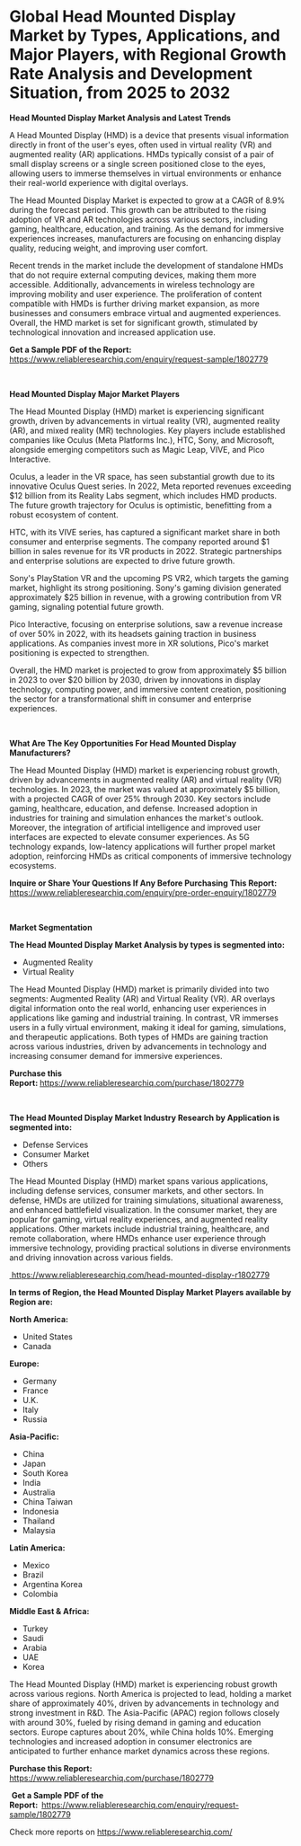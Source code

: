 <p><h1>Global Head Mounted Display Market by Types, Applications, and Major Players, with Regional Growth Rate Analysis and Development Situation, from 2025 to 2032</h1></p><p><strong>Head Mounted Display Market Analysis and Latest Trends</strong></p>
<p><p>A Head Mounted Display (HMD) is a device that presents visual information directly in front of the user's eyes, often used in virtual reality (VR) and augmented reality (AR) applications. HMDs typically consist of a pair of small display screens or a single screen positioned close to the eyes, allowing users to immerse themselves in virtual environments or enhance their real-world experience with digital overlays.</p><p>The Head Mounted Display Market is expected to grow at a CAGR of 8.9% during the forecast period. This growth can be attributed to the rising adoption of VR and AR technologies across various sectors, including gaming, healthcare, education, and training. As the demand for immersive experiences increases, manufacturers are focusing on enhancing display quality, reducing weight, and improving user comfort.</p><p>Recent trends in the market include the development of standalone HMDs that do not require external computing devices, making them more accessible. Additionally, advancements in wireless technology are improving mobility and user experience. The proliferation of content compatible with HMDs is further driving market expansion, as more businesses and consumers embrace virtual and augmented experiences. Overall, the HMD market is set for significant growth, stimulated by technological innovation and increased application use.</p></p>
<p><strong>Get a Sample PDF of the Report:&nbsp;</strong> <a href="https://www.reliableresearchiq.com/enquiry/request-sample/1802779?utm_campaign=3123&utm_medium=2&utm_source=Github&utm_content=ia&utm_term=10042025&utm_id=head-mounted-display">https://www.reliableresearchiq.com/enquiry/request-sample/1802779</a></p>
<p>&nbsp;</p>
<p><strong>Head Mounted Display Major Market Players</strong></p>
<p><p>The Head Mounted Display (HMD) market is experiencing significant growth, driven by advancements in virtual reality (VR), augmented reality (AR), and mixed reality (MR) technologies. Key players include established companies like Oculus (Meta Platforms Inc.), HTC, Sony, and Microsoft, alongside emerging competitors such as Magic Leap, VIVE, and Pico Interactive. </p><p>Oculus, a leader in the VR space, has seen substantial growth due to its innovative Oculus Quest series. In 2022, Meta reported revenues exceeding $12 billion from its Reality Labs segment, which includes HMD products. The future growth trajectory for Oculus is optimistic, benefitting from a robust ecosystem of content.</p><p>HTC, with its VIVE series, has captured a significant market share in both consumer and enterprise segments. The company reported around $1 billion in sales revenue for its VR products in 2022. Strategic partnerships and enterprise solutions are expected to drive future growth.</p><p>Sony's PlayStation VR and the upcoming PS VR2, which targets the gaming market, highlight its strong positioning. Sony's gaming division generated approximately $25 billion in revenue, with a growing contribution from VR gaming, signaling potential future growth.</p><p>Pico Interactive, focusing on enterprise solutions, saw a revenue increase of over 50% in 2022, with its headsets gaining traction in business applications. As companies invest more in XR solutions, Pico's market positioning is expected to strengthen.</p><p>Overall, the HMD market is projected to grow from approximately $5 billion in 2023 to over $20 billion by 2030, driven by innovations in display technology, computing power, and immersive content creation, positioning the sector for a transformational shift in consumer and enterprise experiences.</p></p>
<p>&nbsp;</p>
<p><strong>What Are The Key Opportunities For Head Mounted Display Manufacturers?</strong></p>
<p><p>The Head Mounted Display (HMD) market is experiencing robust growth, driven by advancements in augmented reality (AR) and virtual reality (VR) technologies. In 2023, the market was valued at approximately $5 billion, with a projected CAGR of over 25% through 2030. Key sectors include gaming, healthcare, education, and defense. Increased adoption in industries for training and simulation enhances the market's outlook. Moreover, the integration of artificial intelligence and improved user interfaces are expected to elevate consumer experiences. As 5G technology expands, low-latency applications will further propel market adoption, reinforcing HMDs as critical components of immersive technology ecosystems.</p></p>
<p><strong>Inquire or Share Your Questions If Any Before Purchasing This Report:</strong> <a href="https://www.reliableresearchiq.com/enquiry/pre-order-enquiry/1802779?utm_campaign=3123&utm_medium=2&utm_source=Github&utm_content=ia&utm_term=10042025&utm_id=head-mounted-display">https://www.reliableresearchiq.com/enquiry/pre-order-enquiry/1802779</a></p>
<p>&nbsp;</p>
<p><strong>Market Segmentation</strong></p>
<p><strong>The Head Mounted Display Market Analysis by types is segmented into:</strong></p>
<p><ul><li>Augmented Reality</li><li>Virtual Reality</li></ul></p>
<p><p>The Head Mounted Display (HMD) market is primarily divided into two segments: Augmented Reality (AR) and Virtual Reality (VR). AR overlays digital information onto the real world, enhancing user experiences in applications like gaming and industrial training. In contrast, VR immerses users in a fully virtual environment, making it ideal for gaming, simulations, and therapeutic applications. Both types of HMDs are gaining traction across various industries, driven by advancements in technology and increasing consumer demand for immersive experiences.</p></p>
<p><strong>Purchase this Report:&nbsp;</strong><a href="https://www.reliableresearchiq.com/purchase/1802779?utm_campaign=3123&utm_medium=2&utm_source=Github&utm_content=ia&utm_term=10042025&utm_id=head-mounted-display">https://www.reliableresearchiq.com/purchase/1802779</a></p>
<p>&nbsp;</p>
<p><strong>The Head Mounted Display Market Industry Research by Application is segmented into:</strong></p>
<p><ul><li>Defense Services</li><li>Consumer Market</li><li>Others</li></ul></p>
<p><p>The Head Mounted Display (HMD) market spans various applications, including defense services, consumer markets, and other sectors. In defense, HMDs are utilized for training simulations, situational awareness, and enhanced battlefield visualization. In the consumer market, they are popular for gaming, virtual reality experiences, and augmented reality applications. Other markets include industrial training, healthcare, and remote collaboration, where HMDs enhance user experience through immersive technology, providing practical solutions in diverse environments and driving innovation across various fields.</p></p>
<p><a href="https://www.reliableresearchiq.com/head-mounted-display-r1802779?utm_campaign=3123&utm_medium=2&utm_source=Github&utm_content=ia&utm_term=10042025&utm_id=head-mounted-display">&nbsp;https://www.reliableresearchiq.com/head-mounted-display-r1802779</a></p>
<p><strong>In terms of Region, the Head Mounted Display Market Players available by Region are:</strong></p>
<p>
    <p> <strong> North America: </strong>
        <ul>
            <li>United States</li>
            <li>Canada</li>
        </ul>
        </p> 
    <p> <strong> Europe: </strong>
        <ul>
            <li>Germany</li>
            <li>France</li>
            <li>U.K.</li>
            <li>Italy</li>
            <li>Russia</li>
        </ul>
        </p> 
    <p> <strong> Asia-Pacific: </strong>
        <ul>
            <li>China</li>
            <li>Japan</li>
            <li>South Korea</li>
            <li>India</li>
            <li>Australia</li>
            <li>China Taiwan</li>
            <li>Indonesia</li>
            <li>Thailand</li>
            <li>Malaysia</li>
        </ul>
        </p> 
    <p> <strong> Latin America: </strong>
        <ul>
            <li>Mexico</li>
            <li>Brazil</li>
            <li>Argentina Korea</li>
            <li>Colombia</li>
        </ul>
        </p> 
    <p> <strong> Middle East & Africa: </strong>
        <ul>
            <li>Turkey</li>
            <li>Saudi</li>
            <li>Arabia</li>
            <li>UAE</li>
            <li>Korea</li>
        </ul>
    </p>
    </p>
<p><p>The Head Mounted Display (HMD) market is experiencing robust growth across various regions. North America is projected to lead, holding a market share of approximately 40%, driven by advancements in technology and strong investment in R&D. The Asia-Pacific (APAC) region follows closely with around 30%, fueled by rising demand in gaming and education sectors. Europe captures about 20%, while China holds 10%. Emerging technologies and increased adoption in consumer electronics are anticipated to further enhance market dynamics across these regions.</p></p>
<p><strong>Purchase this Report: </strong><a href="https://www.reliableresearchiq.com/purchase/1802779?utm_campaign=3123&utm_medium=2&utm_source=Github&utm_content=ia&utm_term=10042025&utm_id=head-mounted-display">https://www.reliableresearchiq.com/purchase/1802779</a></p>
<p>&nbsp;<strong>Get a Sample PDF of the Report:&nbsp;&nbsp;</strong><a href="https://www.reliableresearchiq.com/enquiry/request-sample/1802779?utm_campaign=3123&utm_medium=2&utm_source=Github&utm_content=ia&utm_term=10042025&utm_id=head-mounted-display">https://www.reliableresearchiq.com/enquiry/request-sample/1802779</a></p>
<p><strong></strong></p>
<p>Check more reports on <a href="https://www.reliableresearchiq.com/?utm_campaign=3123&utm_medium=2&utm_source=Github&utm_content=ia&utm_term=10042025&utm_id=head-mounted-display">https://www.reliableresearchiq.com/</a></p>